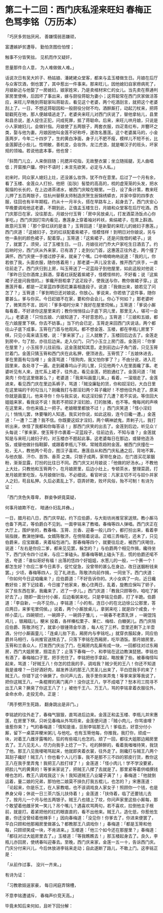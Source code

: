 第二十二回：西门庆私淫来旺妇 春梅正色骂李铭（万历本）
=

「巧厌多劳拙厌闲， 善嫌懦弱恶嫌顽，

富遭嫉妒贫遭辱， 勤怕贪图俭怕悭；

触事不分皆笑拙， 见机而作又疑奸，

思量那件合人意， 为人难做做人难。」

话说次日有吴大妗子、杨姑娘、潘姥姥众堂客，都来与孟玉楼做生日。月娘在后厅与众客饮酒，倒也罢了，其中惹出一件事来。那来旺儿，因他媳妇自家痨病死了，月娘新近与他娶了一房媳妇，娘家姓宋，乃是卖棺材宋仁的女儿。当先卖在蔡通判家房里使唤，后因坏了事出来，嫁与厨役蒋聪为妻小；这蒋聪常在西门庆家做活答应，来旺儿早晚到蒋聪家叫蒋聪去，看见这个老婆，两个吃酒刮言，就把这个老婆刮上了。一日，不想这蒋聪因和一般厨役分财不均，酒醉厮打，动起刀杖来，把蒋聪戳死在地，那人便越墙逃走了。老婆央来旺儿对西门庆说了，替他拿帖儿，县里和县丞说，差人捉住正犯，问成死罪，抵了蒋聪命。后来，来旺儿哄月娘，只说是小人家媳妇儿，会做针指。月娘使了五两银子，两套衣服，四疋青红布，并簪环之类，娶与他为妻。月娘因他叫金莲不好称呼，遂改名蕙莲。这个老婆属马的，小金莲两岁，今年二十四岁了，生的黄白净面，身子儿不肥不瘦，模样儿不短不长，比金莲脚还小些儿。性明敏，善机变，会妆饰，龙江虎浪，就是嘲汉子的班头，坏家规的领袖。若说他底本事，他也曾：

「斜筒门儿立，人来倒目随；托腮并咬指，无故整衣裳；坐立随摇腿，无人曲唱低；开窗推户牖，停针不语时；未言先欲笑，必定与人私。」

初来时，同众家人媳妇上灶，还没甚么妆饰，犹不作在意里。后过了一个月有余，看了玉楼、金莲众人打扮，他把｛髟狄｝髻垫的高高的，梳的虚笼笼的头发，把水鬓描的长长的，在上边递茶递水，被西门庆睃在眼里。一日，设了条计策，教来旺儿押了五百两银子，往杭州替蔡太师制造庆贺生辰锦绣蟒衣，并家中穿的四季衣服，往回也有半年期程。约从十一月半头，搭在旱路车上，起身去了。西门庆安心早晚要调戏他这老婆，不期到此，正值孟玉楼生日，月娘和众堂客在后厅吃酒。西门庆那日在家，没往那去，月娘分付玉筲：「房中另放桌儿，打发酒菜汤饭点心你爹吃。」西门庆因打帘内看见，惠莲身上穿着袖对衿袄，紫绢裙子，在席上斟酒。故意问玉筲：「那个穿红祆的是谁？」玉筲回道：「是新娶的来旺儿的媳妇子惠莲。」西门庆道：「这媳妇子，怎的红祆配着紫裙子，怪模怪样！到明日对你娘说，另与他一条别的颜色裙子，配着穿。」玉筲道：「这紫裙子，还是问我借的裙子。」说了，就罢了。须臾，过了玉楼生日。一日，月娘往对门乔大户家吃生日酒去了。约后晌时分，西门庆从外来家，已有酒了；走到仪门首，这惠莲正往外走，两个撞了满怀。西门庆便一手搂过脖子来，就亲了个嘴。口中喃喃吶吶说道：「我的儿，你若依了我，头面衣服，随你拣着用！」那老婆一声儿没言语，推开西门庆手，一直往前走了。西门庆归到上房，叫玉筲送了一疋蓝段子到他屋里，如此这般对他说：「爹昨日见你酒席上斟酒，穿着红祆配着紫裙子，怪模怪样的，不好看；说『这紫裙子还是问我借的。』爹纔开厨柜拿了这疋段子，使我送与你，教你做裙子穿。」这惠莲开看，都是一疋翠蓝四季团花兼喜相逢段子。说道：「我做出来，娘若见了问怎了？」玉筲道：「爹到明日还对娘说，你放心。爹说来，你若依了这件事，随你要甚么，爹与你买。今日赶娘不在家，要和你会会儿，你心下何如？」那老婆听了，微笑而不言。因问：「爹多咱时分来？我好在屋里伺候。」玉筲道：「爹说小厮每看着，不好进你这屋里来的；教你悄悄往山子底下洞儿里，那里无人，堪可一会儿。」老婆道：「只怕五娘、六娘知道了，不好意思的。」玉筲道：「三娘和五娘，都在六娘屋里下棋，你去不妨事。」当下约会已定，玉筲走来回西门庆说话，两个都往山子底下成事，玉筲在门首与他观风。都不想金莲、玉楼，都在李瓶儿房里下棋，只见小鸾来请玉楼，说：「爹来家了。」三人就散了，玉楼回后边去了。金莲走到房中，匀了脸，亦往后边来。走入仪门，只门小玉立上房门首。金莲问：「你爹在屋里？」小玉摇手儿往前指，这金莲就知其意。走到前边山子角门首，只见玉筲拦着门。金莲只猜玉筲和西门庆在此私狎，便顶进去。玉筲慌了：「五娘休进去，爹在里面有勾当哩！」金莲骂道：「怪狗肉，我又怕你爹了？」不由分说，进入花园里来，各处寻了一遍。走到藏春坞山子洞儿里，只见他两个人在里面纔了事。老婆听见有人来，连忙系上裙子，往外走。看见金莲，把脸通红了。金莲问道：「贼臭肉！你在这里做甚么？」老婆道：「我来叫画童儿来。」看着，一溜烟走了。金莲进来，看见西门庆在里边系裤子，骂道：「贼没廉耻的货，你和奴淫妇，大白日里在这里端的干的勾当儿？刚纔我打与那淫妇两个耳子纔好！不想他往外走了。原来你就是画童儿，他来寻你！你与我实说，和这淫妇偷了几遭？若不实说。等住回大姐姐来家，看我说不说！我若不把奴才淫妇脸，打的胀猪，也不等。俺每闲的声唤在这里来，你也来插上一把子。老娘眼里都放不过！」西门庆笑道：「怪小淫妇儿！悄悄儿罢，休要嚷的人知道。我实对你说，如此这般，连今日纔一遭。」金莲道：「一遭？二遭？我不信。你既要这奴才淫妇，两个瞒神諕鬼，弄剌子儿，我打听出来，休怪了我都和你每答话！」那西门庆笑的出去了。金莲到后边，听见众丫头每说：「爹来家，使玉筲手巾裹着一疋蓝段子，往前边去，不知与谁？」金莲就知是与来旺儿媳妇子的，对玉楼亦不题起此事。这老婆每日在那边，或替他造汤饭，或替他做针指鞋脚，或跟着李瓶儿下棋，常贼乖趋附金莲。被西门庆撞在一处，无人，教他两个苟合，图汉子喜欢。惠莲自从和西门庆私通之后，背地不筭，与他衣服、汗巾、首饰、香茶 之类。只银子成两，家带在身边，在门首买花翠胭粉，渐渐显露，打扮的比往日不同。西门庆又对月娘说：「他做的好汤水。」不教他上大灶，只教他和玉筲两个，在月娘房里，后边小灶上，专顿茶水，整理菜蔬，打发月娘房里吃饭，与月娘做针指，不必细说。看官听说：凡家主切不可与奴仆并家人之妇，苟且私狎。久后必紊乱上下，窃弄奸欺，败坏风俗，殆不可制！有诗为证：

「西门贪色失尊卑， 群妾争妍竟莫疑，

何事月娘欺不在， 暗通仆妇乱并彝。」

一日，腊月初八日，西门庆早起，约下应伯爵，与大街坊尚推官家送殡。教小厮马也备下两疋，等伯爵白不见到。一面李铭来了教唱，春梅等四人弹唱。西门庆正在大厅上，围炉坐的，教春梅、玉筲、兰香、迎春一般儿四个，都打扮出来，看着李铭指拨，教演他弹唱。女婿陈敬济，在傍陪着说话。正唱三弄梅花，还未了，只见伯爵来，应宝跟着，夹着毡包进门。那春梅等四个，就要往后走，被西门庆喝住，说道：「左右是你应二爹，都来见见罢，躲怎的？」与伯爵两个相见作揖，纔待坐下，西门庆令四个过来，与应二爹磕头。那春梅等朝上磕头下去，慌的伯爵还喏不迭，夸道：「谁似哥好有福！出落的恁四个好姐姐，水葱儿的一般，一个赛一个！都怎生好？你应二爹今日素手，促忙促急，没曾带的甚么在身边，改日送胭粉钱来罢。」少顷，春梅等四人，见了礼进去。陈敬济向前作揖，一同坐下。西门庆道：「你如何今日这咱纔来？」应伯爵道：「不好告诉你的。大小女病了一向，近日纔教好些；房下记挂着，今日接了他家来，散心住两日，乱着，旋教应保叫了轿子，买了些东西在家，我纔来了，迟了一步儿。」西门庆道：「教我只顾等你，咱吃了粥好去了。」随即一面分付小厮，后边看粥来吃。只是李铭见伯爵，打了半跪。伯爵道：「李自新，一向不见你。」李铭道：「小的有。连日小的在北边徐公公那里，答应两日，来爹宅里伺侯。」说着，两个小厮放桌儿，拿粥来吃；就是四个咸食，十样小菜儿，四碗顿烂，一碗蹄子，一碗鸽子雏儿 ，一碗春不老蒸乳饼 ，一碗馄饨鸡儿 ，银厢瓯儿，粳米 投着，各样榛松栗子、果仁、梅桂、白糖粥儿。西门庆陪应伯爵、陈敬济吃了，就拿小银锺筛金华酒 ，每人吃了三杯。壶里还剩下上半壶酒，分付小厮画童儿：「连桌儿抬下去，厢房内与李铭吃。」就穿衣服起身，同应伯爵并马相行，与尚推官送殡去了。只落下李铭在西厢房，吃毕酒饭。那月娘房里，玉筲和兰香众人，打发西门庆出了门，在厢房内乱厮有成一块，一回都往对过东厢房，西门大姐房里，掴混去了；止落下春梅一个，和李铭在这边教演琵琶。李铭也有酒了，春梅袖口子宽，把手兜住了。李铭把他手拿起，略按重了些。被春梅怪叫起来，骂道：「好贼王八！你怎的捻我的手，调戏我？贼少死的王八！你还不知道我是谁哩？一日好酒好肉，越发养活的那王八灵圣儿出来了，平白捻我手的来了！贼王八，你错下这个锹撅了。你问声儿去，我手里你来弄鬼！等爹来家等我说了，把你这贼王八，一条棍撵的离门离户！没你这王八，学不成唱了？愁本司三院寻不出王八来？撅臭了你这王八了！」被他千王八、万王八，骂的李铭拿着衣服往外，金命水命，走投无命。正是：

「两手劈开生死路， 翻身跳出是非门。」

李铭諕的往外走了，春梅气狠狠，直骂进后边来。金莲正和孟玉楼、李瓶儿并宋惠莲，在房里下棋，只听见春梅从外骂将来，金莲便问道：「贼小肉儿，你骂谁哩？谁惹你来？」气的春梅道：「情知是谁，叵耐李铭那王八！爹临去，好意分付小厮，留下一桌菜并粳米粥儿 与他吃。也有玉筲他每，你推我，我打你，顽成一块，对着王八雌牙露嘴的，狂的有些褶儿也怎的。顽了一回，都往大姐那边厢房里去了。王八见无人，尽力向我手上捻了一下。吃的醉醉的，看着我嗤嗤待笑，我饶了他。那王八见我喓喝骂起来，他就即夹着衣裳，往外走了。刚纔打与贼王八两个耳刮子纔好！贼王八！你也看个人儿行事，我不是那不三不四的邪皮行货，教你这王八在我手里弄鬼！我把王八脸打绿了！」金莲道：「怪小肉儿！学不学没要紧，把脸儿气的黄黄的！等爹来家说了，把贼王八撵了去就是了。那里紧等着供唱撰钱哩也怎的，教王八调戏我这丫头！我知道贼王八业罐子满了！」春梅道：「他就倒运着，量二娘的兄弟，那怕他二娘莫不挟仇打我五棍儿，也怎的？」宋惠莲道：「论起来，你是乐工，在人家教唱，也不该调戏良人家女子！照顾你一个钱，也是养身父母；休说一日三茶六饭儿扶侍着！」金莲道：「扶侍着，临了还要钱儿去了。按月儿一个月与他五两银子。贼王八也错上了坟，你问声家里这些小厮每，那个敢望着他雌牙笑一笑儿？吊个嘴儿？遇喜欢骂两句，若不喜欢，拉倒他主子根前，就是打。着紧把他的扛的眼直直的，看不出他来。贼王八，造化低，你惹他生姜，你还没曾经着他辣手！」因向春梅道：「没见你！你爹去了，你进来便罢了，平白只顾和他那厢房里做甚么？都教那王八调戏你！」春梅道：「都是玉筲和他每，只顾顽笑成一块，不肯进来。」玉楼道：「他三个如今还在那屋里？」春梅道：「都往对过大姐房里去了。」玉楼道：「等我瞧瞧去！」那玉楼起身去了。良久，李瓶儿亦回房，使绣春叫迎春去。至晚，西门庆来家，金莲一五一十，告诉西门庆。门庆分付来兴儿，今后休放进李铭来走动；自此遂断了路儿，不敢上门。这李铭正是：

「从前作过事， 没兴一齐来。」

有诗为证：

「习教歌妓逞家豪， 每日闲庭弄锦槽，

不意李铭遭谴斥， 春梅声价竞天高。」

毕竟未知后来何如，且听下回分解：
